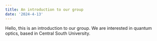 ```yaml
---
title: An introduction to our group
date: '2024-4-13'
---
```


Hello, this is an introduction to our group. 
We are interested in quantum optics, based in Central South University. 